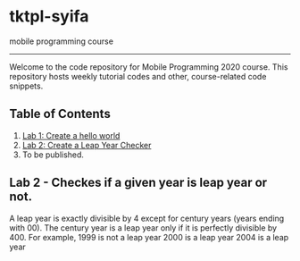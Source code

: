 # tktpl-syifa
mobile programming course

* * *

Welcome to the code repository for Mobile Programming 2020 course.
This repository hosts weekly tutorial codes and other, course-related
code snippets.

## Table of Contents

1. [Lab 1: Create a hello world](tree/lab-1)
2. [Lab 2: Create a Leap Year Checker](tree/lab-2)
3. To be published.

## Lab 2 - Checkes if a given year is leap year or not.
A leap year is exactly divisible by 4 except for century years (years ending with 00).
The century year is a leap year only if it is perfectly divisible by 400.
For example,  1999 is not a leap year 2000 is a leap year 2004 is a leap year